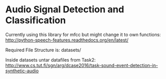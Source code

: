 # Audio Signal Detection and Classification

Currently using this library for mfcc but might change it to own functions:
http://python-speech-features.readthedocs.org/en/latest/

Required File Structure is:
datasets/

Inside datasets untar datafiles from Task2:
http://www.cs.tut.fi/sgn/arg/dcase2016/task-sound-event-detection-in-synthetic-audio